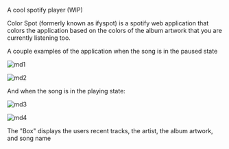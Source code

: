 A cool spotify player (WIP)

Color Spot (formerly known as ifyspot) is a spotify web application that colors the application based on the colors of the album artwork that you are currently listening too.


A couple examples of the application when the song is in the paused state

![md1](https://user-images.githubusercontent.com/24482246/67055257-fee78c80-f10c-11e9-8b26-96e15e302c72.PNG)

![md2](https://user-images.githubusercontent.com/24482246/67055433-b7adcb80-f10d-11e9-955f-74515d2ca693.PNG)

And when the song is in the playing state:

![md3](https://user-images.githubusercontent.com/24482246/67055497-f479c280-f10d-11e9-96e5-5985662adb16.PNG)

![md4](https://user-images.githubusercontent.com/24482246/67055590-533f3c00-f10e-11e9-81a6-2c1528490a38.PNG)

The "Box" displays the users recent tracks, the artist, the album artwork, and song name
